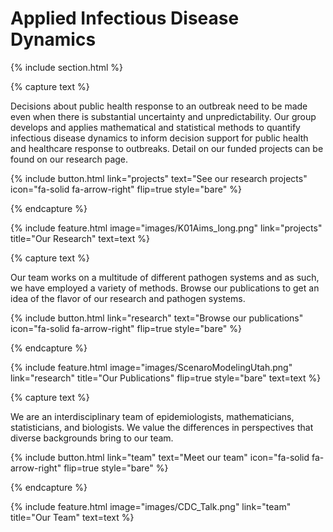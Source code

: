 ---
---

# Applied Infectious Disease Dynamics

{% include section.html %}

{% capture text %}

Decisions about public health response to an outbreak need to be made even when there is substantial uncertainty and unpredictability. Our group develops and applies mathematical and statistical methods to quantify infectious disease dynamics to inform decision support for public health and healthcare response to outbreaks. Detail on our funded projects can be found on our research page. 

{%
  include button.html
  link="projects"
  text="See our research projects"
  icon="fa-solid fa-arrow-right"
  flip=true
  style="bare"
%}

{% endcapture %}

{%
  include feature.html
  image="images/K01Aims_long.png"
  link="projects"
  title="Our Research"
  text=text
%}

{% capture text %}

Our team works on a multitude of different pathogen systems and as such, we have employed a variety of methods. Browse our publications to get an idea of the flavor of our research and pathogen systems.

{%
  include button.html
  link="research"
  text="Browse our publications"
  icon="fa-solid fa-arrow-right"
  flip=true
  style="bare"
%}

{% endcapture %}

{%
  include feature.html
  image="images/ScenaroModelingUtah.png"
  link="research"
  title="Our Publications"
  flip=true
  style="bare"
  text=text
%}

{% capture text %}

We are an interdisciplinary team of epidemiologists, mathematicians, statisticians, and biologists. We value the differences in perspectives that diverse backgrounds bring to our team. 

{%
  include button.html
  link="team"
  text="Meet our team"
  icon="fa-solid fa-arrow-right"
  flip=true
  style="bare"
%}

{% endcapture %}

{%
  include feature.html
  image="images/CDC_Talk.png"
  link="team"
  title="Our Team"
  text=text
%}
